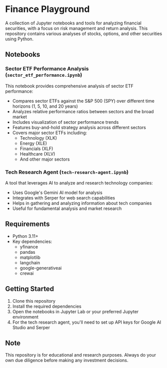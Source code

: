 # Finance Playground

A collection of Jupyter notebooks and tools for analyzing financial securities, with a focus on risk management and return analysis. This repository contains various analyses of stocks, options, and other securities using Python.

## Notebooks

### Sector ETF Performance Analysis (`sector_etf_performance.ipynb`)

This notebook provides comprehensive analysis of sector ETF performance:

- Compares sector ETFs against the S&P 500 (SPY) over different time horizons (1, 5, 10, and 20 years)
- Analyzes relative performance ratios between sectors and the broad market
- Includes visualization of sector performance trends
- Features buy-and-hold strategy analysis across different sectors
- Covers major sector ETFs including:
  - Technology (XLK)
  - Energy (XLE)
  - Financials (XLF)
  - Healthcare (XLV)
  - And other major sectors

### Tech Research Agent (`tech-research-agent.ipynb`)

A tool that leverages AI to analyze and research technology companies:

- Uses Google's Gemini AI model for analysis
- Integrates with Serper for web search capabilities
- Helps in gathering and analyzing information about tech companies
- Useful for fundamental analysis and market research

## Requirements

- Python 3.11+
- Key dependencies:
  - yfinance
  - pandas
  - matplotlib
  - langchain
  - google-generativeai
  - crewai

## Getting Started

1. Clone this repository
2. Install the required dependencies
3. Open the notebooks in Jupyter Lab or your preferred Jupyter environment
4. For the tech research agent, you'll need to set up API keys for Google AI Studio and Serper

## Note

This repository is for educational and research purposes. Always do your own due diligence before making any investment decisions.
